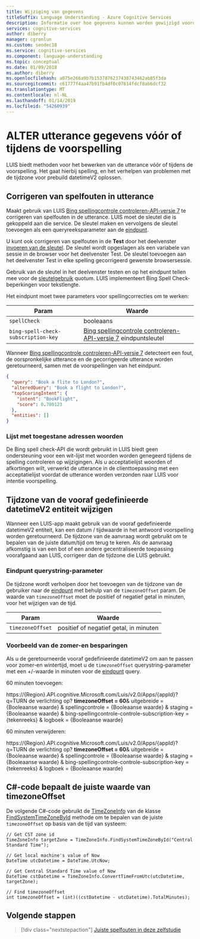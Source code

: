 ```yaml
---
title: Wijziging van gegevens
titleSuffix: Language Understanding - Azure Cognitive Services
description: Informatie over hoe gegevens kunnen worden gewijzigd voordat voorspellingen in Language Understanding (LUIS)
services: cognitive-services
author: diberry
manager: cgronlun
ms.custom: seodec18
ms.service: cognitive-services
ms.component: language-understanding
ms.topic: conceptual
ms.date: 01/09/2018
ms.author: diberry
ms.openlocfilehash: a075e266a9b7b1537876237438743462ab85f3da
ms.sourcegitcommit: c61777f4aa47b91fb4df0c07614fdcf8ab6dcf32
ms.translationtype: MT
ms.contentlocale: nl-NL
ms.lasthandoff: 01/14/2019
ms.locfileid: "54260939"
---
```

# <a name="alter-utterance-data-before-or-during-prediction"></a>ALTER utterance gegevens vóór of tijdens de voorspelling
LUIS biedt methoden voor het bewerken van de utterance vóór of tijdens de voorspelling. Het gaat hierbij spelling, en het verhelpen van problemen met de tijdzone voor prebuild datetimeV2 oplossen. 

## <a name="correct-spelling-errors-in-utterance"></a>Corrigeren van spelfouten in utterance
Maakt gebruik van LUIS [Bing spellingcontrole controleren-API-versie 7](https://azure.microsoft.com/services/cognitive-services/spell-check/) te corrigeren van spelfouten in de utterance. LUIS moet de sleutel die is gekoppeld aan die service. De sleutel maken en vervolgens de sleutel toevoegen als een queryreeksparameter aan de [eindpunt](https://aka.ms/luis-endpoint-apis). 

U kunt ook corrigeren van spelfouten in de **Test** door het deelvenster [invoeren van de sleutel](luis-interactive-test.md#view-bing-spell-check-corrections-in-test-panel). De sleutel wordt opgeslagen als een variabele van sessie in de browser voor het deelvenster Test. De sleutel toevoegen aan het deelvenster Test in elke spelling gecorrigeerd gewenste browsersessie. 

Gebruik van de sleutel in het deelvenster testen en op het eindpunt tellen mee voor de [sleutelgebruik](https://azure.microsoft.com/pricing/details/cognitive-services/spellcheck-api/) quotum. LUIS implementeert Bing Spell Check-beperkingen voor tekstlengte. 

Het eindpunt moet twee parameters voor spellingcorrecties om te werken:

|Param|Waarde|
|--|--|
|`spellCheck`|booleaans|
|`bing-spell-check-subscription-key`|[Bing spellingcontrole controleren-API-versie 7](https://azure.microsoft.com/services/cognitive-services/spell-check/) eindpuntsleutel|

Wanneer [Bing spellingcontrole controleren-API-versie 7](https://azure.microsoft.com/services/cognitive-services/spell-check/) detecteert een fout, de oorspronkelijke utterance en de gecorrigeerde utterance worden geretourneerd, samen met de voorspellingen van het eindpunt.

```JSON
{
  "query": "Book a flite to London?",
  "alteredQuery": "Book a flight to London?",
  "topScoringIntent": {
    "intent": "BookFlight",
    "score": 0.780123
  },
  "entities": []
}
```
 
### <a name="whitelist-words"></a>Lijst met toegestane adressen woorden
De Bing spell check-API die wordt gebruikt in LUIS biedt geen ondersteuning voor een wit-lijst met woorden worden genegeerd tijdens de spelling controleren op wijzigingen. Als u acceptatielijst woorden of afkortingen wilt, verwerkt de utterance in de clienttoepassing met een acceptatielijst voordat de utterance worden verzonden naar LUIS voor intentie voorspelling.

## <a name="change-time-zone-of-prebuilt-datetimev2-entity"></a>Tijdzone van de vooraf gedefinieerde datetimeV2 entiteit wijzigen
Wanneer een LUIS-app maakt gebruik van de vooraf gedefinieerde datetimeV2 entiteit, kan een datum / tijdwaarde in het antwoord voorspelling worden geretourneerd. De tijdzone van de aanvraag wordt gebruikt om te bepalen van de juiste datum/tijd om terug te keren. Als de aanvraag afkomstig is van een bot of een andere gecentraliseerde toepassing voorafgaand aan LUIS, corrigeer dan de tijdzone die LUIS gebruikt. 

### <a name="endpoint-querystring-parameter"></a>Eindpunt querystring-parameter
De tijdzone wordt verholpen door het toevoegen van de tijdzone van de gebruiker naar de [eindpunt](https://aka.ms/luis-endpoint-apis) met behulp van de `timezoneOffset` param. De waarde van `timezoneOffset` moet de positief of negatief getal in minuten, voor het wijzigen van de tijd.  

|Param|Waarde|
|--|--|
|`timezoneOffset`|positief of negatief getal, in minuten|

### <a name="daylight-savings-example"></a>Voorbeeld van de zomer-en besparingen
Als u de geretourneerde vooraf gedefinieerde datetimeV2 om aan te passen voor zomer-en wintertijd, moet u de `timezoneOffset` querystring-parameter met een +/-waarde in minuten voor de [eindpunt](https://aka.ms/luis-endpoint-apis) query.

60 minuten toevoegen: 

https://{Region}.API.cognitive.Microsoft.com/Luis/v2.0/Apps/{appId}?q=TURN de verlichting op? **timezoneOffset = 60**& uitgebreide = {Booleaanse waarde} & spellingcontrole = {Booleaanse waarde} & staging = {Booleaanse waarde} & bing-spellingcontrole-controle-subscription-key = {tekenreeks} & logboek = {Booleaanse waarde}

60 minuten verwijderen: 

https://{Region}.API.cognitive.Microsoft.com/Luis/v2.0/Apps/{appId}?q=TURN de verlichting op? **timezoneOffset = 60**& uitgebreide = {Booleaanse waarde} & spellingcontrole = {Booleaanse waarde} & staging = {Booleaanse waarde} & bing-spellingcontrole-controle-subscription-key = {tekenreeks} & logboek = {Booleaanse waarde}

## <a name="c-code-determines-correct-value-of-timezoneoffset"></a>C#-code bepaalt de juiste waarde van timezoneOffset
De volgende C#-code gebruikt de [TimeZoneInfo](https://docs.microsoft.com/dotnet/api/system.timezoneinfo?view=netframework-4.7.1) van de klasse [FindSystemTimeZoneById](https://docs.microsoft.com/dotnet/api/system.timezoneinfo.findsystemtimezonebyid?view=netframework-4.7.1#examples) methode om te bepalen van de juiste `timezoneOffset` op basis van de tijd van systeem:

```CSharp
// Get CST zone id
TimeZoneInfo targetZone = TimeZoneInfo.FindSystemTimeZoneById("Central Standard Time");

// Get local machine's value of Now
DateTime utcDatetime = DateTime.UtcNow;

// Get Central Standard Time value of Now
DateTime cstDatetime = TimeZoneInfo.ConvertTimeFromUtc(utcDatetime, targetZone);

// Find timezoneOffset
int timezoneOffset = (int)((cstDatetime - utcDatetime).TotalMinutes);
```

## <a name="next-steps"></a>Volgende stappen

> [!div class="nextstepaction"]
> [Juiste spelfouten in deze zelfstudie](luis-tutorial-bing-spellcheck.md)